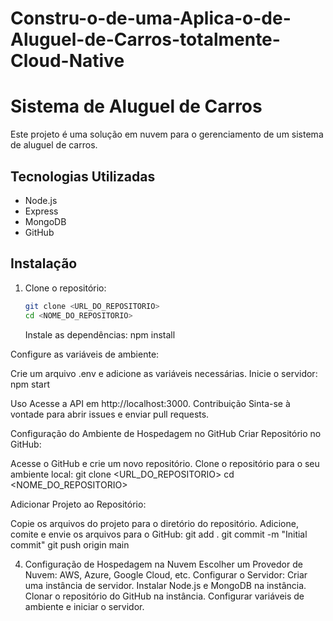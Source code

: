 # Constru-o-de-uma-Aplica-o-de-Aluguel-de-Carros-totalmente-Cloud-Native

# Sistema de Aluguel de Carros

Este projeto é uma solução em nuvem para o gerenciamento de um sistema de aluguel de carros.

## Tecnologias Utilizadas

- Node.js
- Express
- MongoDB
- GitHub

## Instalação

1. Clone o repositório:
   ```bash
   git clone <URL_DO_REPOSITORIO>
   cd <NOME_DO_REPOSITORIO>
   ```

   Instale as dependências:
   npm install

Configure as variáveis de ambiente:

Crie um arquivo .env e adicione as variáveis necessárias.
Inicie o servidor:
npm start

Uso
Acesse a API em http://localhost:3000.
Contribuição
Sinta-se à vontade para abrir issues e enviar pull requests.

Configuração do Ambiente de Hospedagem no GitHub
Criar Repositório no GitHub:

Acesse o GitHub e crie um novo repositório.
Clone o repositório para o seu ambiente local:
git clone <URL_DO_REPOSITORIO>
cd <NOME_DO_REPOSITORIO>

Adicionar Projeto ao Repositório:

Copie os arquivos do projeto para o diretório do repositório.
Adicione, comite e envie os arquivos para o GitHub:
git add .
git commit -m "Initial commit"
git push origin main

4. Configuração de Hospedagem na Nuvem
Escolher um Provedor de Nuvem: AWS, Azure, Google Cloud, etc.
Configurar o Servidor:
Criar uma instância de servidor.
Instalar Node.js e MongoDB na instância.
Clonar o repositório do GitHub na instância.
Configurar variáveis de ambiente e iniciar o servidor.



